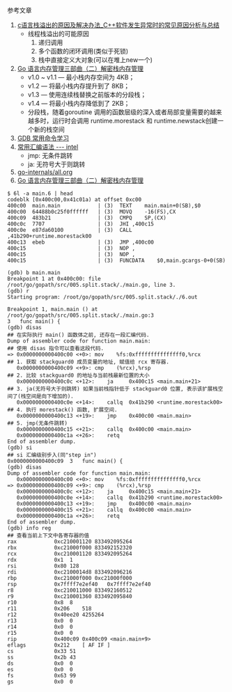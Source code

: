 参考文章

1. [c语言栈溢出的原因及解决办法_C++软件发生异常时的常见原因分析与总结](https://blog.csdn.net/weixin_32646781/article/details/112370493)
    - 线程栈溢出的可能原因
        1. 递归调用
        2. 多个函数的闭环调用(类似于死锁)
        3. 栈中直接定义大对象(可以在堆上new一个)
2. [Go 语言内存管理三部曲（二）解密栈内存管理](http://www.wenwoha.com/blog_detail-620.html)
    - v1.0 ~ v1.1 — 最小栈内存空间为 4KB；
    - v1.2 — 将最小栈内存提升到了 8KB；
    - v1.3 — 使用连续栈替换之前版本的分段栈；
    - v1.4 — 将最小栈内存降低到了 2KB；
    - 分段栈，随着goroutine 调用的函数层级的深入或者局部变量需要的越来越多时，运行时会调用 runtime.morestack 和 runtime.newstack创建一个新的栈空间
3. [GDB 常用命令学习](https://blog.csdn.net/The_sun0808/article/details/50000447)
4. [常用汇编语法 --- intel](https://blog.51cto.com/u_15061952/4363837)
    - jmp: 无条件跳转
    - ja: 无符号大于则跳转
5. [go-internals/all.org](https://github.com/tiancaiamao/go-internals/blob/master/all.org)
6. [Go 语言内存管理三部曲（二）解密栈内存管理](http://www.wenwoha.com/blog_detail-620.html)


```console
$ 6l -a main.6 | head
codeblk [0x400c00,0x41c01a) at offset 0xc00
400c00	main.main            | (3)	TEXT	main.main+0(SB),$0
400c00	64488b0c25f0ffffff   | (3)	MOVQ	-16(FS),CX
400c09	483b21               | (3)	CMPQ	SP,(CX)
400c0c	7707                 | (3)	JHI	,400c15
400c0e	e87da60100           | (3)	CALL	,41b290+runtime.morestack00
400c13	ebeb                 | (3)	JMP	,400c00
400c15	                     | (3)	NOP	,
400c15	                     | (3)	NOP	,
400c15	                     | (3)	FUNCDATA	$0,main.gcargs·0+0(SB)
```

```
(gdb) b main.main
Breakpoint 1 at 0x400c00: file /root/go/gopath/src/005.split.stack/./main.go, line 3.
(gdb) r
Starting program: /root/go/gopath/src/005.split.stack/./6.out

Breakpoint 1, main.main () at /root/go/gopath/src/005.split.stack/./main.go:3
3	func main() {
(gdb) disas                                                                     ## 在实际执行 main() 函数体之前, 还存在一段汇编代码.
Dump of assembler code for function main.main:                                  ## 使用 disas 指令可以查看这段代码.
=> 0x0000000000400c00 <+0>:	mov    %fs:0xfffffffffffffff0,%rcx                  ## 1. 获取 stackguard0 成员变量的地址, 赋值给 rcx 寄存器.
   0x0000000000400c09 <+9>:	cmp    (%rcx),%rsp                                  ## 2. 比较 stackguard0 的地址与当前栈最新位置的大小
   0x0000000000400c0c <+12>:	ja     0x400c15 <main.main+21>                  ## 3. ja(无符号大于则跳转) 如果当前栈指针低于 stackguard0 位置, 表示该扩展栈空间了(栈空间是向下增加的).
   0x0000000000400c0e <+14>:	callq  0x41b290 <runtime.morestack00>           ## 4. 执行 morestack() 函数, 扩展空间.
   0x0000000000400c13 <+19>:	jmp    0x400c00 <main.main>                     ## 5. jmp(无条件跳转)
   0x0000000000400c15 <+21>:	callq  0x400c00 <main.main>
   0x0000000000400c1a <+26>:	retq
End of assembler dump.
(gdb) si                                                                        ## si 汇编级别步入(同"step in")
0x0000000000400c09	3	func main() {
(gdb) disas
Dump of assembler code for function main.main:
   0x0000000000400c00 <+0>:	mov    %fs:0xfffffffffffffff0,%rcx
=> 0x0000000000400c09 <+9>:	cmp    (%rcx),%rsp
   0x0000000000400c0c <+12>:	ja     0x400c15 <main.main+21>
   0x0000000000400c0e <+14>:	callq  0x41b290 <runtime.morestack00>
   0x0000000000400c13 <+19>:	jmp    0x400c00 <main.main>
   0x0000000000400c15 <+21>:	callq  0x400c00 <main.main>
   0x0000000000400c1a <+26>:	retq
End of assembler dump.
(gdb) info reg                                                                  ## 查看当前上下文中各寄存器的值
rax            0xc210001120	833492095264
rbx            0xc21000f000	833492152320
rcx            0xc210001120	833492095264
rdx            0x1	1
rsi            0x80	128
rdi            0xc2100014d8	833492096216
rbp            0xc21000f000	0xc21000f000
rsp            0x7ffff7e2ef40	0x7ffff7e2ef40
r8             0xc210011000	833492160512
r9             0xc210001360	833492095840
r10            0x8	8
r11            0x206	518
r12            0x40ee20	4255264
r13            0x0	0
r14            0x0	0
r15            0x0	0
rip            0x400c09	0x400c09 <main.main+9>
eflags         0x212	[ AF IF ]
cs             0x33	51
ss             0x2b	43
ds             0x0	0
es             0x0	0
fs             0x63	99
gs             0x0	0
```
